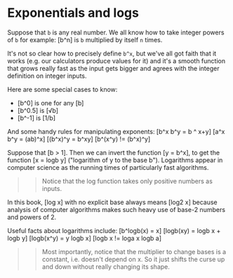 # Exponentials and logs

Suppose that `b` is any real number. We all know how to take integer powers of `b` for example: [b^n] is `b` multiplied by itself `n` times.

It's not so clear how to precisely define `b^x`, but we've all got faith that it works (e.g. our calculators produce values for it) and it's a smooth function that grows really fast as the input gets bigger and agrees with the integer definition on integer inputs.

  Here are some special cases to know:

  - [b^0] is one for any [b]
  - [b^0.5] is [√b]
  - [b^-1] is [1/b]

  And some handy rules for manipulating exponents:
    [b^x b^y = b ^ x+y]
    [a^x b^y = (ab)^x]
    [(b^x)^y = b^xy]
    [b^(x^y) != (b^x)^y]

Suppose that [b > 1]. Then we can invert the function [y = b^x], to get the function [x = logb y] ("logarithm of y to the base b"). Logarithms appear in computer science as the running times of particularly fast algorithms.

>>  Notice that the log function takes only positive numbers as inputs.

In this book, [log x] with no explicit base always means [log2 x] because analysis of computer algorithms makes such heavy use of base-2 numbers and powers of 2.


Useful facts about logarithms include:
    [b^logb(x) = x]
    [logb(xy) = logb x + logb y]
    [logb(x^y) = y logb x]
    [logb x != loga x logb a]

>> Most importantly, notice that the multiplier to change bases is a constant, i.e. doesn't depend on x. So it just shifts the curse up and down without really changing its shape.
